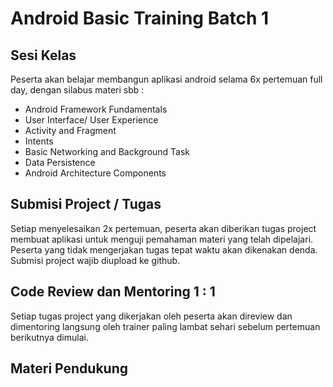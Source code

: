 # Android Basic Training Batch 1

## Sesi Kelas
  Peserta akan belajar membangun aplikasi android selama 6x pertemuan full day, dengan silabus materi sbb :
  - Android Framework Fundamentals 
  - User Interface/ User Experience 
  - Activity and Fragment
  - Intents 
  - Basic Networking and Background Task
  - Data Persistence
  - Android Architecture Components 
   
## Submisi Project / Tugas 
  Setiap menyelesaikan 2x pertemuan, peserta akan diberikan tugas project membuat aplikasi untuk menguji pemahaman materi yang telah dipelajari. Peserta yang tidak mengerjakan tugas tepat waktu akan dikenakan denda. Submisi project wajib diupload ke github. 
## Code Review dan Mentoring 1 : 1
  Setiap tugas project yang dikerjakan oleh peserta akan direview dan dimentoring langsung oleh trainer paling lambat sehari sebelum pertemuan berikutnya dimulai. 
  
## Materi Pendukung

